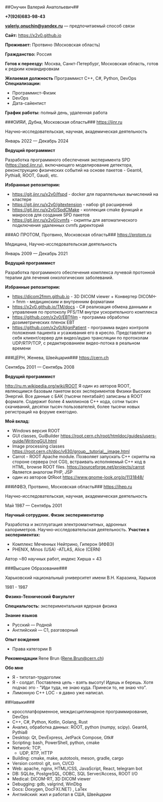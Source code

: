 ##Онучин Валерий Анатольевич##

**+7(926)683-98-43**

**valeriy.onuchin@yandex.ru** — предпочитаемый способ связи

**Сайт:** https://x2v0.github.io

**Проживает:** Протвино (Московская область)

**Гражданство:** Россия

**Готов к переезду:** Москва, Санкт-Петербург, Московская область, готов к редким командировкам

**Желаемая должность**
Программист С++, C#, Python, DevOps
**Специализации:**
- Программист-Физик
- DevOps
- Дата-сайентист

**График работы:** полный день, удаленная работа

###ОИЯИ, Дубна, Московская область### https://jinr.ru

Научно-исследовательская, научная, академическая деятельность

Январь 2022 — Декабрь 2024

**Ведущий программист**

Разработка программного обеспечения эксперимента SPD (https://spd.jinr.ru), включающего моделирование детектора, реконструкцию физических событий на основе пакетов - Geant4, Pythia8, ROOT, Gaudi, etc.

**Избранные репозитории:**
- https://git.jinr.ru/x2v0/lfspd - docker для параллельных вычислений на кластере
- https://git.jinr.ru/x2v0/gitextension - набор git расширений
- https://git.jinr.ru/x2v0/SpdCMake - коллекция cmake функций и макросов для создания SPD пакетов
- https://git.jinr.ru/x2v0/cvmfs - скрипты для автоматического подключения удаленных cvmfs директорий

###АО ПРОТОМ, Протвино, Московская область###
 https://protom.ru

Медицина, Научно-исследовательская деятельность

Январь 2009 — Декабрь 2021

**Ведущий программист**

Разработка программного обеспечения комплекса лучевой протонной терапии для лечения онкологических заболеваний.

**Избранные репозитории:**
- https://dicom2fmm.github.io - 3D DICOM viewer +
Конвертер DICOM<-> fmm - медицинским и внутренним форматами
- https://x2v0.github.io/TM/docs - C# реализация обмена данными и управления по протоколу PFS/TM внутри ускорительного комплекса
- https://github.com/x2v0/EBTfilm - программа обработки дозиметрических пленок EBT
- https://github.com/x2v0/AlignPatient - программа видео контроля положения пациента и усаживания его в кресло. Представляет из себя клиент/сервер для видео/аудио трансляции по протоколам UDP/RTP/TCP, с редактированием видео-потока в реальном времени

###ЦЕРН, Женева, Швейцария###
 https://cern.ch

Сентябрь 2001 — Сентябрь 2008

**Ведущий программист**

http://ru.m.wikipedia.org/wiki/ROOT
Я один из авторов ROOT, являющимся базовым пакетом всех экспериментов Физики Высоких Энергий. Все данные с БАК (тысячи пентабайт) записаны в ROOT формате. Содержит более 4 миллионов С++ кода, сотни тысяч скачиваний, десятки тысяч пользователей, более тысячи новых регистраций на форуме ежегодно.

**Мой вклад:**
- Windows версия ROOT
- GUI classes, GuiBuilder
https://root.cern.ch/root/htmldoc/guides/users-guide/WritingGUI.html
- Image processing classes
https://root.cern.ch/doc/v630/group__tutorial__image.html
- Carrot - ROOT Apache module. Позволяет запускать С++ скрипты на стороне сервера (not CGI), встраивать исполняемый C++ код в HTML, browse ROOT files.
https://sourceforge.net/projects/carrot
Является аналогом PHP, JSP
- один из авторов QtRoot
https://www.gnome-look.org/p/1131848/

###ИФВЭ, Протвино, Московская область###
 https://ihep.ru

Научно-исследовательская, научная, академическая деятельность

Май 1987 — Сентябрь 2001

**Научный сотрудник. Физик экспериментатор**

Разработка и эксплуатация электромагнитных, адронных калориметров.
Научно-исследовательская деятельность.
**Участие в экспериментах:**
- Комплекс Меченных Нейтрино, Гиперон (ИФВЭ)
- PHENIX, Minos (USA)
-ATLAS, Alice (CERN)

Автор ~80 научных работ, индекс Хирша = 43

###Высшее Образование###

Харьковский национальный университет имени В.Н. Каразина, Харьков

1981 - 1987

**Физико-Технический Факультет**

**Специальгость:** экспериментальная ядерная физика


**Знание языков**
- Русский — Родной
- Английский — C1, разговорный

**Опыт вождения**
- Права категории B

**Рекомендации**
Rene Brun (Rene.Brun@cern.ch)

**Обо мне**
- Я - титотал-трудоголик
- Я - солдат. Поставлена цель - взять высоту! Идешь и берешь.
Хотя подчас это - "Иди туда, не знаю куда. Принеси то, не знаю что".
- Лимонную С++ LOC - я давно уже написал.

##Навыки###
- кроссплатформенное, междисциплинарное программирование, DevOps
- C++, C#, Python, Kotlin, Golang, Rust
- Анализ, обработка данных: ROOT, python (numpy, scipy). Geant4, Pythia8
- Desktop: Qt, DevExpress, JetPack Compose, Gtk#
- Scripting: bash, PowerShell, python, cmake
- Network: TCP, 
	- UDP, RTP, HTTP
- Building: cmake, make, autotools, meson, gradle, cargo
- Version control: git, svn, CI/CD
- Web: apache, nginx, HTML/CSS, JavaScript, React, telegram bot
- DB: SQLite, PostgreSQL, ODBC, SQL Server/Access, ROOT I/O
- Medical: DICOM-RT, 3D DICOM viewer
- Debugging: gdb, valgrind, WinDbg
- Docs: Doxygen, DocFX(.NET) , LaTex
- Английский: жил и работал в США, Швейцарии
